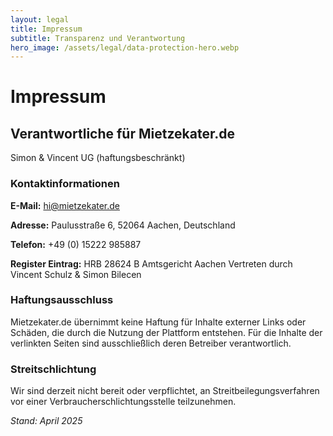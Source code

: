 ```yaml
---
layout: legal
title: Impressum
subtitle: Transparenz und Verantwortung
hero_image: /assets/legal/data-protection-hero.webp
---
```


# Impressum

## Verantwortliche für Mietzekater.de

Simon & Vincent UG (haftungsbeschränkt)

### Kontaktinformationen

**E-Mail:** hi@mietzekater.de

**Adresse:** Paulusstraße 6, 52064 Aachen, Deutschland

**Telefon:** +49 (0) 15222 985887

**Register Eintrag:**
HRB 28624 B
Amtsgericht Aachen
Vertreten durch Vincent Schulz & Simon Bilecen

### Haftungsausschluss

Mietzekater.de übernimmt keine Haftung für Inhalte externer Links oder Schäden, die durch die Nutzung der Plattform entstehen. 
Für die Inhalte der verlinkten Seiten sind ausschließlich deren Betreiber verantwortlich.

### Streitschlichtung

Wir sind derzeit nicht bereit oder verpflichtet, an Streitbeilegungsverfahren vor einer Verbraucherschlichtungsstelle teilzunehmen.

*Stand: April 2025*
